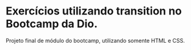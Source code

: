 # Exercícios utilizando transition no Bootcamp da Dio.

Projeto final de módulo do bootcamp, utilizando somente HTML e CSS.
